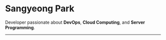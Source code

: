 # Sangyeong Park


Developer passionate about **DevOps**, **Cloud Computing**, and **Server Programming**.


 ---
<!--

<div>
 
![SY's GitHub stats](https://github-readme-stats.vercel.app/api?username=sangyeong01&show_icons=true&theme=radical)
</div>

</div><br>

## 🏆 Awards

| Period | Competition | Prize |
|-------|:--------:|:---------:|
| `2025.06` | SW 창업 아이디어 공모전 | 혁신상  |
| `2025.05` | 경기대, 단국대, 아주대, 경희대 연합 해커톤 Khuthon 2025 | 최우수상(2nd prize)  |
| `2025.05` | GDGoC 파트 장기연합 프로젝트 | 최우수상(1st prize)  |
| `2024.11` | 제 18회 공개 SW 개발자 대회 | 본선(최종 38개 우수작 선정) |
| `2024.11` | 2024 경희대학교 중앙동아리 학술제 CAAS  | 최우수상(2nd prize) |
| `2024.07` | Saarland University Capstone Project | 2nd prize  |
| `2024.05` | Khuda 5th Conference | 대상(1st prize), 후원기업(현대모비스) 특별상  |


</div><br>

## 🔨 Stacks 🔨
<div style="display:flex; flex-direction:row;">
    <h3 align="left" style="margin-top: 10px"> Languages & Frameworks </h3>
    <img src="https://img.shields.io/badge/C++-00599C?style=for-the-badge&logo=C%2B%2B&logoColor=white">
<img src="https://img.shields.io/badge/Python-3670A0?style=for-the-badge&logo=Python&logoColor=white">
<img src="https://img.shields.io/badge/Go-00ADD8?style=for-the-badge&logo=Go&logoColor=white">
<img src="https://img.shields.io/badge/Java-%23ED8B00.svg?style=for-the-badge&logo=openjdk&logoColor=white">
<img src="https://img.shields.io/badge/Spring%20Boot-6DB33F?style=for-the-badge&logo=springboot&logoColor=white">
    <br>
    <h3 align="left" style="margin-top: 10px"> Database </h3>
    <img src="https://img.shields.io/badge/MongoDB-47A248?style=for-the-badge&logo=mongodb&logoColor=white">
    <img src="https://img.shields.io/badge/MySQL-4479A1?style=for-the-badge&logo=mysql&logoColor=white">
<img src="https://img.shields.io/badge/PostgreSQL-4169E1?style=for-the-badge&logo=postgresql&logoColor=white">
<img src="https://img.shields.io/badge/Redis-DC382D?style=for-the-badge&logo=redis&logoColor=white">
    <br>
    <h3 align="left" style="margin-top: 10px"> Infra </h3>
    <img src="https://img.shields.io/badge/AWS-232F3E?style=for-the-badge&logo=amazonwebservices&logoColor=white">
    <img src="https://img.shields.io/badge/GCP-4285F4?style=for-the-badge&logo=googlecloud&logoColor=white">

 <h3 align="left" style="margin-top: 10px"> Tools </h3>
<img src="https://img.shields.io/badge/GitHubActions-2088FF?style=for-the-badge&logo=GitHubActions&logoColor=white">
<img src="https://img.shields.io/badge/Jenkins-D24939?style=for-the-badge&logo=Jenkins&logoColor=white">
<img src="https://img.shields.io/badge/Elasticsearch-005571?style=for-the-badge&logo=Elasticsearch&logoColor=white">
<img src="https://img.shields.io/badge/Kibana-005571?style=for-the-badge&logo=Kibana&logoColor=white">
<br>
<img src="https://img.shields.io/badge/Git-F05032?style=for-the-badge&logo=git&logoColor=white">
<img src="https://img.shields.io/badge/Docker-2496ED?style=for-the-badge&logo=docker&logoColor=white">
<img src="https://img.shields.io/badge/Docker%20Compose-2496ED?style=for-the-badge&logo=docker&logoColor=white">
<img src="https://img.shields.io/badge/Kubernetes-326CE5?style=for-the-badge&logo=kubernetes&logoColor=white"> 
    <img src="https://img.shields.io/badge/Terraform-844FBA?style=for-the-badge&logo=terraform&logoColor=white"> 
 <h3 align="left" style="margin-top: 10px"> Mobile </h3>
  <img src="https://img.shields.io/badge/Flutter-02569B?style=for-the-badge&logo=flutter&logoColor=white">
</div>

</div>
-->  
